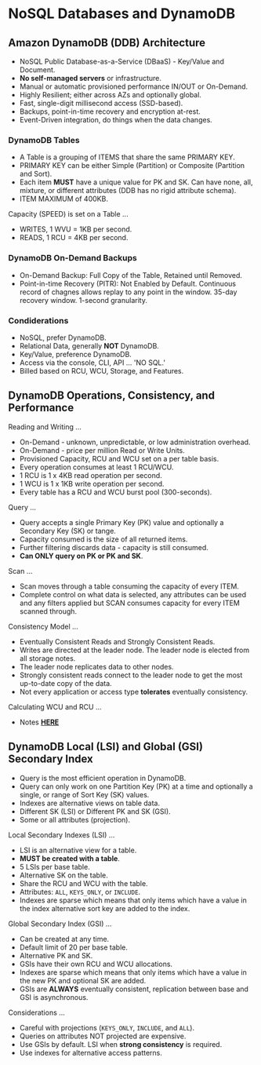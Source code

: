# NoSQL Databases and DynamoDB

## Amazon DynamoDB (DDB) Architecture

* NoSQL Public Database-as-a-Service (DBaaS) - Key/Value and Document.
* **No self-managed servers** or infrastructure.
* Manual or automatic provisioned performance IN/OUT or On-Demand.
* Highly Resilient; either across AZs and optionally global.
* Fast, single-digit millisecond access (SSD-based).
* Backups, point-in-time recovery and encryption at-rest.
* Event-Driven integration, do things when the data changes.

### DynamoDB Tables

* A Table is a grouping of ITEMS that share the same PRIMARY KEY.
* PRIMARY KEY can be either Simple (Partition) or Composite (Partition and Sort).
* Each item **MUST** have a unique value for PK and SK. Can have none, all, mixture, or different attributes (DDB has no rigid attribute schema).
* ITEM MAXIMUM of 400KB.

Capacity (SPEED) is set on a Table ...

* WRITES, 1 WVU = 1KB per second.
* READS, 1 RCU = 4KB per second.

### DynamoDB On-Demand Backups

* On-Demand Backup: Full Copy of the Table, Retained until Removed.
* Point-in-time Recovery (PITR): Not Enabled by Default. Continuous record of chagnes allows replay to any point in the window. 35-day recovery window. 1-second granularity.

### Condiderations

* NoSQL, prefer DynamoDB.
* Relational Data, generally **NOT** DynamoDB.
* Key/Value, preference DynamoDB.
* Access via the console, CLI, API ... 'NO SQL.'
* Billed based on RCU, WCU, Storage, and Features.

## DynamoDB Operations, Consistency, and Performance

Reading and Writing ...

* On-Demand - unknown, unpredictable, or low administration overhead.
* On-Demand - price per million Read or Write Units.
* Provisioned Capacity, RCU and WCU set on a per table basis.
* Every operation consumes at least 1 RCU/WCU.
* 1 RCU is 1 x 4KB read operation per second.
* 1 WCU is 1 x 1KB write operation per second.
* Every table has a RCU and WCU burst pool (300-seconds).

Query ...

* Query accepts a single Primary Key (PK) value and optionally a Secondary Key (SK) or tange.
* Capacity consumed is the size of all returned items.
* Further filtering discards data - capacity is still consumed.
* **Can ONLY query on PK or PK and SK**.

Scan ...

* Scan moves through a table consuming the capacity of every ITEM.
* Complete control on what data is selected, any attributes can be used and any filters applied but SCAN consumes capacity for every ITEM scanned through.

Consistency Model ...

* Eventually Consistent Reads and Strongly Consistent Reads.
* Writes are directed at the leader node. The leader node is elected from all storage notes.
* The leader node replicates data to other nodes.
* Strongly consistent reads connect to the leader node to get the most up-to-date copy of the data.
* Not every application or access type **tolerates** eventually consistency.

Calculating WCU and RCU ...

* Notes **[HERE](https://dev.to/rfornal/aws-database-request-units-a7i)**

## DynamoDB Local (LSI) and Global (GSI) Secondary Index

* Query is the most efficient operation in DynamoDB.
* Query can only work on one Partition Key (PK) at a time and optionally a single, or range of Sort Key (SK) values.
* Indexes are alternative views on table data.
* Different SK (LSI) or Different PK and SK (GSI).
* Some or all attributes (projection).

Local Secondary Indexes (LSI) ...

* LSI is an alternative view for a table.
* **MUST be created with a table**.
* 5 LSIs per base table.
* Alternative SK on the table.
* Share the RCU and WCU with the table.
* Attributes: `ALL`, `KEYS_ONLY`, or `INCLUDE`.
* Indexes are sparse which means that only items which have a value in the index alternative sort key are added to the index.

Global Secondary Index (GSI) ...

* Can be created at any time.
* Default limit of 20 per base table.
* Alternative PK and SK.
* GSIs have their own RCU and WCU allocations.
* Indexes are sparse which means that only items which have a value in the new PK and optional SK are added.
* GSIs are **ALWAYS** eventually consistent, replication between base and GSI is asynchronous.

Considerations ...

* Careful with projections (`KEYS_ONLY`, `INCLUDE`, and `ALL`).
* Queries on attributes NOT projected are expensive.
* Use GSIs by default. LSI when **strong consistency** is required.
* Use indexes for alternative access patterns.
